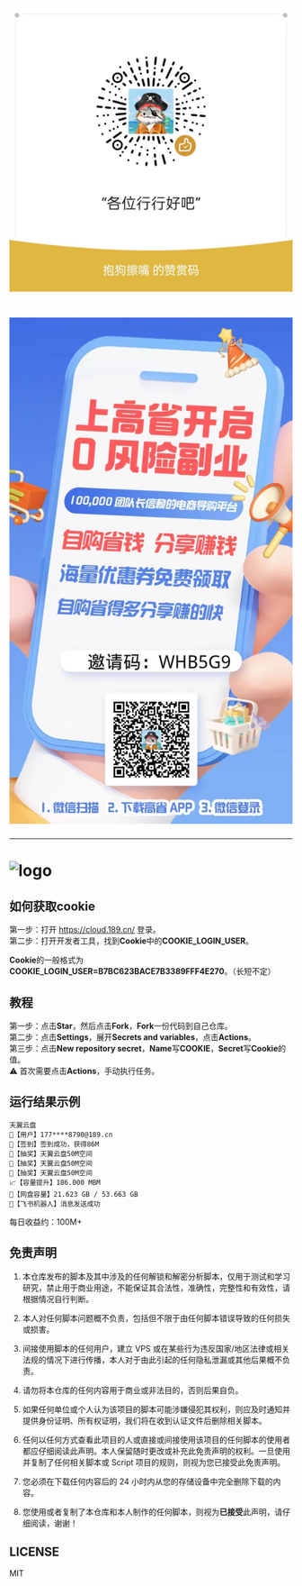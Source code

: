 # ![logo](assets/bowl.jpeg)
# ![logo](assets/gaosheng.jpeg)
***
# ![logo](assets/logo.png)
## 如何获取cookie
第一步：打开 https://cloud.189.cn/ 登录。   
第二步：打开开发者工具，找到**Cookie**中的**COOKIE_LOGIN_USER**。 

**Cookie**的一般格式为**COOKIE_LOGIN_USER=B7BC623BACE7B3389FFF4E270**。（长短不定）
## 教程
第一步：点击**Star**，然后点击**Fork**，**Fork**一份代码到自己仓库。    
第二步：点击**Settings**，展开**Secrets and variables**，点击**Actions**。   
第三步：点击**New repository secret**，**Name**写**COOKIE**，**Secret**写**Cookie**的值。   
⚠️ 首次需要点击**Actions**，手动执行任务。
## 运行结果示例
```
天翼云盘
👤【用户】177****8790@189.cn
🍩【签到】签到成功，获得86M
🎉【抽奖】天翼云盘50M空间
🎉【抽奖】天翼云盘50M空间
🎉【抽奖】天翼云盘50M空间
📈【容量提升】186.000 MBM
🔋【网盘容量】21.623 GB / 53.663 GB
🤖【飞书机器人】消息发送成功
```
每日收益约：100M+

## 免责声明
1. 本仓库发布的脚本及其中涉及的任何解锁和解密分析脚本，仅用于测试和学习研究，禁止用于商业用途，不能保证其合法性，准确性，完整性和有效性，请根据情况自行判断。

2. 本人对任何脚本问题概不负责，包括但不限于由任何脚本错误导致的任何损失或损害。

3. 间接使用脚本的任何用户，建立 VPS 或在某些行为违反国家/地区法律或相关法规的情况下进行传播，本人对于由此引起的任何隐私泄漏或其他后果概不负责。

4. 请勿将本仓库的任何内容用于商业或非法目的，否则后果自负。

5. 如果任何单位或个人认为该项目的脚本可能涉嫌侵犯其权利，则应及时通知并提供身份证明、所有权证明，我们将在收到认证文件后删除相关脚本。

6. 任何以任何方式查看此项目的人或直接或间接使用该项目的任何脚本的使用者都应仔细阅读此声明。本人保留随时更改或补充此免责声明的权利。一旦使用并复制了任何相关脚本或 Script 项目的规则，则视为您已接受此免责声明。

7. 您必须在下载任何内容后的 24 小时内从您的存储设备中完全删除下载的内容。

8. 您使用或者复制了本仓库和本人制作的任何脚本，则视为**已接受**此声明，请仔细阅读，谢谢！

## LICENSE
MIT

